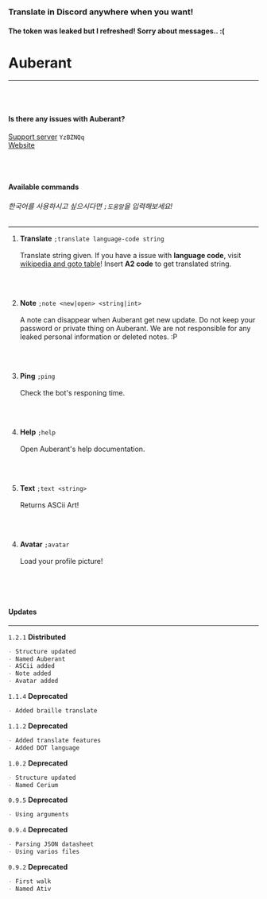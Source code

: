 ### Translate in Discord anywhere when you want!
#### The token was leaked but I refreshed! Sorry about messages.. :(
# Auberant
* * *

</br>
</br>

#### Is there any issues with **Auberant**?
[Support server](https://discord.gg/YzBZNQq) ``YzBZNQq``
</br>
[Website](https://auberant.tk)

</br>
</br>

#### Available commands
###### 한국어를 사용하시고 싶으시다면 ``;도움말``을 입력해보세요!
* * *

1. **Translate**
``;translate language-code string`` </br></br>
Translate string given. If you have a issue with **language code**, visit [wikipedia and goto table](https://en.wikipedia.org/wiki/ISO_3166-1)! Insert **A2 code** to get translated string.
</br>

</br>

2. **Note**
``;note <new|open> <string|int>`` </br></br>
A note can disappear when Auberant get new update. Do not keep your password or private thing on Auberant. We are not responsible for any leaked personal information or deleted notes. :P
</br>

</br>

3. **Ping**
``;ping`` </br></br>
Check the bot's responing time.
</br>

</br>

4. **Help**
``;help`` </br></br>
Open Auberant's help documentation.
</br>

</br>

5. **Text**
``;text <string>`` </br></br>
Returns ASCii Art!
</br>

</br>

4. **Avatar**
``;avatar`` </br></br>
Load your profile picture!
</br>

</br>
</br>

#### Updates
* * *
``1.2.1`` __Distributed__
```md
- Structure updated
- Named Auberant
- ASCii added
- Note added
- Avatar added
```
``1.1.4`` __Deprecated__
```md
- Added braille translate
```
``1.1.2`` __Deprecated__
```md
- Added translate features
- Added DOT language
```
``1.0.2`` __Deprecated__
```md
- Structure updated
- Named Cerium
```
``0.9.5`` __Deprecated__
```md
- Using arguments
```
``0.9.4`` __Deprecated__
```md
- Parsing JSON datasheet
- Using varios files
```
``0.9.2`` __Deprecated__
```md
- First walk
- Named Ativ
```
